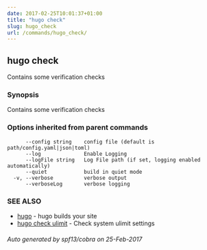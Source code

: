 ```yaml
---
date: 2017-02-25T10:01:37+01:00
title: "hugo check"
slug: hugo_check
url: /commands/hugo_check/
---
```

## hugo check

Contains some verification checks

### Synopsis


Contains some verification checks

### Options inherited from parent commands

```
      --config string    config file (default is path/config.yaml|json|toml)
      --log              Enable Logging
      --logFile string   Log File path (if set, logging enabled automatically)
      --quiet            build in quiet mode
  -v, --verbose          verbose output
      --verboseLog       verbose logging
```

### SEE ALSO
* [hugo](/commands/hugo/)	 - hugo builds your site
* [hugo check ulimit](/commands/hugo_check_ulimit/)	 - Check system ulimit settings

###### Auto generated by spf13/cobra on 25-Feb-2017
